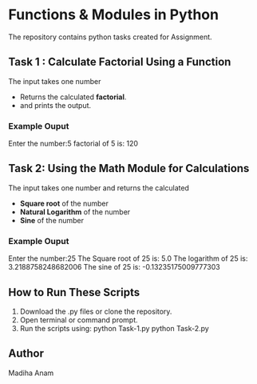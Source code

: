 # Functions & Modules in Python 
The repository contains python tasks created for Assignment.
## Task 1 : Calculate Factorial Using a Function 
The input takes one number
- Returns the calculated **factorial**.
- and prints the output.
### Example Ouput
Enter the number:5
factorial of 5 is: 120
## Task 2: Using the Math Module for Calculations
The input takes one number and returns the calculated
- **Square root** of the number
- **Natural Logarithm** of the number
- **Sine** of the number 
### Example Ouput
Enter the number:25
The Square root of 25 is: 5.0
The logarithm of 25 is: 3.2188758248682006
The sine of 25 is: -0.13235175009777303
## How to Run These Scripts
1. Download the .py files or clone the repository.
2. Open terminal or command prompt.
3. Run the scripts using:
python Task-1.py
python Task-2.py
## Author
Madiha Anam
